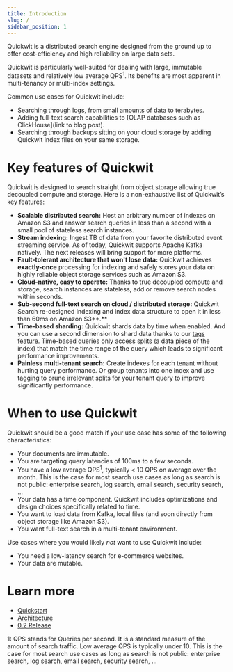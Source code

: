 ```yaml
---
title: Introduction
slug: /
sidebar_position: 1
---
```


Quickwit is a distributed search engine designed from the ground up to offer cost-efficiency and high reliability on large data sets.

Quickwit is particularly well-suited for dealing with large, immutable datasets and relatively low average QPS$^1$. Its benefits are most apparent in multi-tenancy or multi-index settings.

Common use cases for Quickwit include:

- Searching through logs, from small amounts of data to terabytes.
- Adding full-text search capabilities to [OLAP databases such as ClickHouse](link to blog post).
- Searching through backups sitting on your cloud storage by adding Quickwit index files on your same storage.

# Key features of Quickwit

Quickwit is designed to search straight from object storage allowing true decoupled compute and storage. Here is a non-exhaustive list of Quickwit’s key features:

- **Scalable distributed search:** Host an arbitrary number of indexes on Amazon S3 and answer search queries in less than a second with a small pool of stateless search instances.
- **Stream indexing:** Ingest TB of data from your favorite distributed event streaming service. As of today, Quickwit supports Apache Kafka natively. The next releases will bring support for more platforms.
- **Fault-tolerant architecture that won't lose data:** Quickwit achieves **exactly-once** processing for indexing and safely stores your data on highly reliable object storage services such as Amazon S3.
- **Cloud-native, easy to operate:** Thanks to true decoupled compute and storage, search instances are stateless, add or remove search nodes within seconds.
- **Sub-second full-text search on cloud / distributed storage:** Quickwit Search re-designed indexing and index data structure to open it in less than 60ms on Amazon S3**.**
- **Time-based sharding:** Quickwit shards data by time when enabled. And you can use a second dimension to shard data thanks to our [tags feature](../design/querying.md). Time-based queries only access splits (a data piece of the index) that match the time range of the query which leads to significant performance improvements.
- **Painless multi-tenant search:** Create indexes for each tenant without hurting query performance. Or group tenants into one index and use tagging to prune irrelevant splits for your tenant query to improve significantly performance.

# When to use Quickwit

Quickwit should be a good match if your use case has some of the following characteristics:

- Your documents are immutable.
- You are targeting query latencies of 100ms to a few seconds.
- You have a low average QPS$^1$, typically < 10 QPS on average over the month. This is the case for most search use cases as long as search is not public: enterprise search, log search, email search, security search, ...
- Your data has a time component. Quickwit includes optimizations and design choices specifically related to time.
- You want to load data from Kafka, local files (and soon directly from object storage like Amazon S3).
- You want full-text search in a multi-tenant environment.

Use cases where you would likely *not* want to use Quickwit include:

- You need a low-latency search for e-commerce websites.
- Your data are mutable.

# Learn more

- [Quickstart](./get-started/quickstart.md)
- [Architecture](./design/architecture.md)
- [0.2 Release](https://quickwit.io/blog/quickwit-0.2)

1: QPS stands for Queries per second. It is a standard measure of the amount of search traffic. Low average QPS is typically under 10. This is the case for most search use cases as long as search is not public: enterprise search, log search, email search, security search, ...